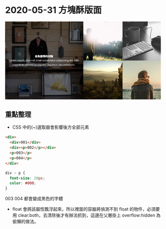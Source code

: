 # 2020-05-31 方塊酥版面

![成品](./completed.jpg)

## 重點整理

- CSS 中的(~)選取器會影響後方全部元素

```html
<div>
  <div>001</div>
  <div><p>002</p></div>
  <p>003</p>
  <p>004</p>
</div>
```

```css
div ~ p {
  font-size: 20px;
  color: #000;
}
```

003 004 都會變成黑色的字體

- float 會將該屬性飄浮起來，所以裡面的容器將偵測不到 float 的物件，必須要用 clear:both，去清除後才有辦法抓到，這邊在父層掛上 overflow:hidden 為偷懶的做法。
